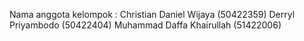 Nama anggota kelompok : 
Christian Daniel Wijaya 		(50422359) 
Derryl Priyambodo 		      (50422404) 
Muhammad Daffa Khairullah 	(51422006)
